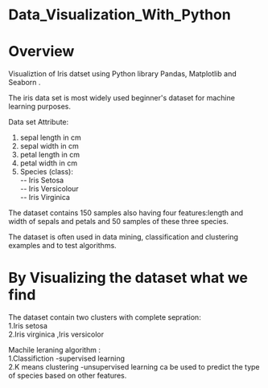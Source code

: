 # Data_Visualization_With_Python

<h1>Overview</h1>
Visualiztion of Iris datset using Python library Pandas, Matplotlib and Seaborn .

The iris data set is most widely used beginner's dataset for machine learning purposes. 

Data set Attribute:
1. sepal length in cm
2. sepal width in cm
3. petal length in cm
4. petal width in cm
5. Species (class):
<br>-- Iris Setosa
<br>-- Iris Versicolour
<br>-- Iris Virginica

The dataset contains 150 samples  also having four features:length and width of sepals and petals and 50 samples of these three species.
 
The dataset is often used in data mining, classification and clustering examples and to test algorithms.

<h1>By Visualizing the dataset what we find</h1>
The dataset contain two clusters with complete sepration:
<br>1.Iris setosa  
<br>2.Iris virginica ,Iris versicolor 

Machile leraning algorithm :
<br>1.Classifiction -supervised learning 
<br>2.K means clustering -unsupervised learning 
ca be used to predict the type of species based on other features.
